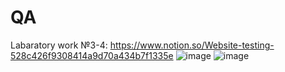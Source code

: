 # QA
Labaratory work №3-4: https://www.notion.so/Website-testing-528c426f9308414a9d70a434b7f1335e
![image](https://user-images.githubusercontent.com/89936658/191840350-c582c022-fd62-49e8-ad81-2b4db07df168.png)
![image](https://user-images.githubusercontent.com/89936658/192154341-8dbaaccc-998e-41ef-83c3-c4def37dabf3.png)

